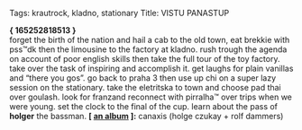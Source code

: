 Tags: krautrock, kladno, stationary
Title: VISTU PANASTUP
  
**{ 165252818513 }**  
forget the birth of the nation and hail a cab to the old town, eat brekkie with pss™dk then the limousine to the factory at kladno. rush trough the agenda on account of poor english skills then take the full tour of the toy factory. take over the task of inspiring and accomplish it. get laughs for plain vanillas and “there you gos”. go back to praha 3 then use up chi on a super lazy session on the stationary. take the eletritska to town and choose pad thai over goulash. look for franzand reconnect with pirralha™ over trips when we were young. set the clock to the final of the cup. learn about the pass of **holger** the bassman.
**[ [an album](https://www.youtube.com/watch?v=tJghUFZVs8I&pbjreload=10) ]:** canaxis (holge czukay + rolf dammers)